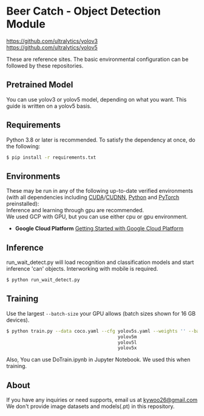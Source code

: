 # Beer Catch - Object Detection Module

https://github.com/ultralytics/yolov3  
https://github.com/ultralytics/yolov5

These are reference sites.
The basic environmental configuration can be followed by these repositories.

## Pretrained Model
You can use yolov3 or yolov5 model, depending on what you want.
This guide is written on a yolov5 basis.

## Requirements

Python 3.8 or later is recommended. To satisfy the dependency at once, do the following:
```bash
$ pip install -r requirements.txt
```

## Environments

These may be run in any of the following up-to-date verified environments (with all dependencies including [CUDA](https://developer.nvidia.com/cuda)/[CUDNN](https://developer.nvidia.com/cudnn), [Python](https://www.python.org/) and [PyTorch](https://pytorch.org/) preinstalled):  
Inference and learning through gpu are recommended.  
We used GCP with GPU, but you can use either cpu or gpu environment.

- **Google Cloud Platform** [Getting Started with Google Cloud Platform](https://cloud.google.com/gcp/getting-started/?hl=ko) 

## Inference

run_wait_detect.py will load recognition and classification models and start inference 'can' objects. Interworking with mobile is required.
```bash
$ python run_wait_detect.py
```

## Training
Use the largest `--batch-size` your GPU allows (batch sizes shown for 16 GB devices).
```bash
$ python train.py --data coco.yaml --cfg yolov5s.yaml --weights '' --batch-size 64
                                         yolov5m                                40
                                         yolov5l                                24
                                         yolov5x                                16
```
Also, You can use DoTrain.ipynb in Jupyter Notebook. We used this when training.

## About
If you have any inquiries or need supports, email us at kywoo26@gmail.com
We don't provide image datasets and models(.pt) in this repository.
